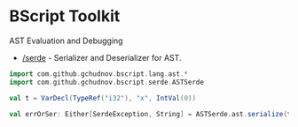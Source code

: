 # BScript Toolkit

AST Evaluation and Debugging 

* [/serde](serde) - Serializer and Deserializer for AST.

```scala
import com.github.gchudnov.bscript.lang.ast.*
import com.github.gchudnov.bscript.serde.ASTSerde

val t = VarDecl(TypeRef("i32"), "x", IntVal(0))

val errOrSer: Either[SerdeException, String] = ASTSerde.ast.serialize(t)
```
